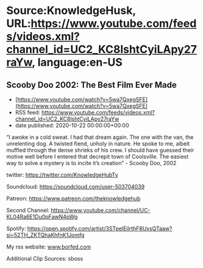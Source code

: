 # Source:KnowledgeHusk, URL:https://www.youtube.com/feeds/videos.xml?channel_id=UC2_KC8lshtCyiLApy27raYw, language:en-US

## Scooby Doo 2002: The Best Film Ever Made
 - [https://www.youtube.com/watch?v=5wa7QxegSFE](https://www.youtube.com/watch?v=5wa7QxegSFE)
 - RSS feed: https://www.youtube.com/feeds/videos.xml?channel_id=UC2_KC8lshtCyiLApy27raYw
 - date published: 2020-10-22 00:00:00+00:00

“I awoke in a cold sweat. I had that dream again. The one with the van, the unrelenting dog. A twisted fiend, unholy in nature. He spoke to me, albeit muffled through the dense shrieks of his crew. I should have guessed their motive well before I entered that decrepit town of Coolsville.
The easiest way to solve a mystery is to incite it’s creation” - Scooby Doo, 2002

twitter:
https://twitter.com/KnowledgeHubTy

Soundcloud:
https://soundcloud.com/user-503704039

Patreon:
https://www.patreon.com/theknowledgehub

Second Channel:
https://www.youtube.com/channel/UC-KL04Ra6E1Du0pFawN4pWg

Spotify:
https://open.spotify.com/artist/3STpelEilrthF8UxsQTaaw?si=52TH_ZKTQhaKhfnK1Jomfg

My rss website:
www.borfed.com

Additional Clip Sources:
sboss

